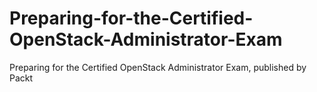 # Preparing-for-the-Certified-OpenStack-Administrator-Exam
Preparing for the Certified OpenStack Administrator Exam, published by Packt
